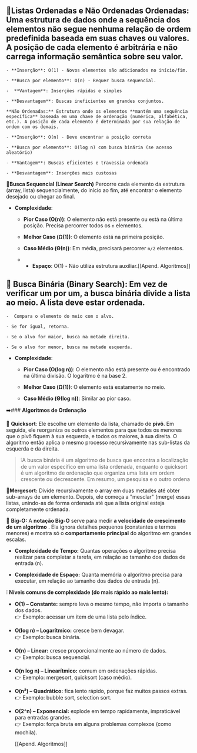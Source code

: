 
📌**Listas Ordenadas e Não Ordenadas**
	**Ordenadas:** Uma estrutura de dados onde a sequência dos elementos **não segue nenhuma relação de ordem predefinida** baseada em suas chaves ou valores. A posição de cada elemento é arbitrária e não carrega informação semântica sobre seu valor.
- 
	- **Inserção**: O(1) - Novos elementos são adicionados no início/fim.
	
	- **Busca por elemento**: O(n) - Requer busca sequencial.
	
	-  **Vantagem**: Inserções rápidas e simples
	
	- **Desvantagem**: Buscas ineficientes em grandes conjuntos.	

	**Não Ordenadas:** Estrutura onde os elementos **mantém uma sequência específica** baseada em uma chave de ordenação (numérica, alfabética, etc.). A posição de cada elemento é determinada por sua relação de ordem com os demais.
	
	- **Inserção**: O(n) - Deve encontrar a posição correta
    
	- **Busca por elemento**: O(log n) com busca binária (se acesso aleatório)
    
	- **Vantagem**: Buscas eficientes e travessia ordenada
    
	- **Desvantagem**: Inserções mais custosas


📌**Busca Sequencial (Linear Search)**
 Percorre cada elemento da estrutura (array, lista) sequencialmente, do início ao fim, até encontrar o elemento desejado ou chegar ao final.
    
- **Complexidade**:
    
    - **Pior Caso (O(n))**: O elemento não está presente ou está na última posição. Precisa percorrer todos os `n` elementos.
        
    - **Melhor Caso (Ω(1))**: O elemento está na primeira posição.
        
    - **Caso Médio (Θ(n))**: Em média, precisará percorrer `n/2` elementos.
    
    - - **Espaço**: O(1) - Não utiliza estrutura auxiliar.[[Apend. Algoritmos]]
    


📌 **Busca Binária (Binary Search):** Em vez de verificar um por um, a busca binária divide a lista ao meio. A lista deve estar ordenada.
- 
	-  Compara o elemento do meio com o alvo.

	- Se for igual, retorna.
	
	- Se o alvo for maior, busca na metade direita.
	
	- Se o alvo for menor, busca na metade esquerda.
	
- **Complexidade**:
    
    - **Pior Caso (O(log n))**: O elemento não está presente ou é encontrado na última divisão. O logaritmo é na base 2.
        
    - **Melhor Caso (Ω(1))**: O elemento está exatamente no meio.
        
    - **Caso Médio (Θ(log n))**: Similar ao pior caso.

➡️### **Algoritmos de Ordenação**

📌 **Quicksort**: Ele escolhe um elemento da lista, chamado de **pivô**. Em seguida, ele reorganiza os outros elementos para que todos os menores que o pivô fiquem à sua esquerda, e todos os maiores, à sua direita. O algoritmo então aplica o mesmo processo recursivamente nas sub-listas da esquerda e da direita.

>❕A busca binária é um algoritmo de busca que encontra a localização de um valor específico em uma lista ordenada, enquanto o quicksort é um algoritmo de ordenação que organiza uma lista em ordem crescente ou decrescente. Em resumo, um pesquisa e o outro ordena


📌**Mergesort:** Divide recursivamente o array em duas metades até obter sub-arrays de um elemento. Depois, ele começa a "mesclar" (merge) essas listas, unindo-as de forma ordenada até que a lista original esteja completamente ordenada.

📌 **Big-O:** A **notação Big-O** serve para medir **a velocidade de crescimento de um algoritmo** .
Ela ignora detalhes pequenos (constantes e termos menores) e mostra só o **comportamento principal** do algoritmo em grandes escalas.

- **Complexidade de Tempo:** Quantas operações o algoritmo precisa realizar para completar a tarefa, em relação ao tamanho dos dados de entrada (n).
    
- **Complexidade de Espaço:** Quanta memória o algoritmo precisa para executar, em relação ao tamanho dos dados de entrada (n).
	

 ❕ **Níveis comuns de complexidade (do mais rápido ao mais lento):**

- **O(1) – Constante:** sempre leva o mesmo tempo, não importa o tamanho dos dados.  
    👉 Exemplo: acessar um item de uma lista pelo índice.
    
- **O(log n) – Logarítmico:** cresce bem devagar.  
    👉 Exemplo: busca binária.
    
- **O(n) – Linear:** cresce proporcionalmente ao número de dados.  
    👉 Exemplo: busca sequencial.
    
- **O(n log n) – Linearítmico:** comum em ordenações rápidas.  
    👉 Exemplo: mergesort, quicksort (caso médio).
    
- **O(n²) – Quadrático:** fica lento rápido, porque faz muitos passos extras.  
    👉 Exemplo: bubble sort, selection sort.
    
- **O(2^n) – Exponencial:** explode em tempo rapidamente, impraticável para entradas grandes.  
    👉 Exemplo: força bruta em alguns problemas complexos (como mochila).

	[[Apend. Algoritmos]]